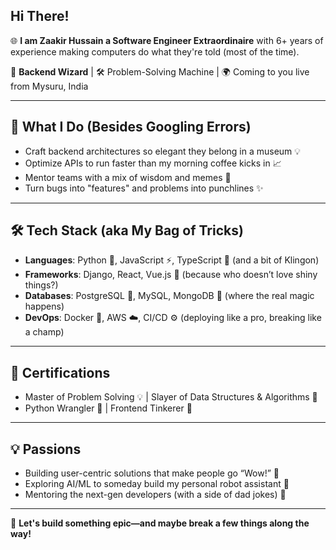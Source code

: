 ## Hi There!
🌐 **I am Zaakir Hussain a Software Engineer Extraordinaire** with 6+ years of experience making computers do what they're told (most of the time).  

🚀 **Backend Wizard** | 🛠️ Problem-Solving Machine | 🌍 Coming to you live from Mysuru, India  

---

## 🎯 **What I Do (Besides Googling Errors)**  
- Craft backend architectures so elegant they belong in a museum 💡  
- Optimize APIs to run faster than my morning coffee kicks in 📈  
- Mentor teams with a mix of wisdom and memes 🚀  
- Turn bugs into "features" and problems into punchlines ✨  

---

## 🛠️ **Tech Stack (aka My Bag of Tricks)**  
- **Languages**: Python 🐍, JavaScript ⚡, TypeScript 💎 (and a bit of Klingon)  
- **Frameworks**: Django, React, Vue.js 🌟 (because who doesn’t love shiny things?)  
- **Databases**: PostgreSQL 🐘, MySQL, MongoDB 🍃 (where the real magic happens)  
- **DevOps**: Docker 🐳, AWS ☁️, CI/CD ⚙️ (deploying like a pro, breaking like a champ)  

---

## 📜 **Certifications**  
- Master of Problem Solving 💡 | Slayer of Data Structures & Algorithms 🧩  
- Python Wrangler 🐍 | Frontend Tinkerer 🎨  

---

## 💡 **Passions**  
- Building user-centric solutions that make people go “Wow!” 🎯  
- Exploring AI/ML to someday build my personal robot assistant 🤖  
- Mentoring the next-gen developers (with a side of dad jokes) 🌱  

---

🌟 **Let's build something epic—and maybe break a few things along the way!**
